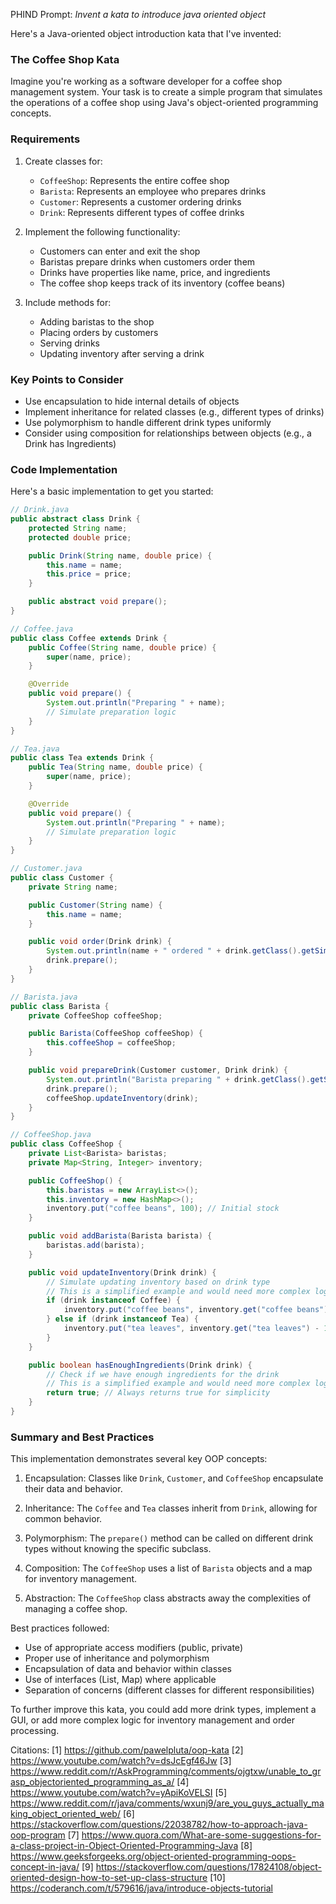 PHIND Prompt: _Invent a kata to introduce java oriented object_

Here's a Java-oriented object introduction kata that I've invented:

### The Coffee Shop Kata

Imagine you're working as a software developer for a coffee shop management system. Your task is to create a simple program that simulates the operations of a coffee shop using Java's object-oriented programming concepts.

### Requirements

1. Create classes for:
   - `CoffeeShop`: Represents the entire coffee shop
   - `Barista`: Represents an employee who prepares drinks
   - `Customer`: Represents a customer ordering drinks
   - `Drink`: Represents different types of coffee drinks

2. Implement the following functionality:
   - Customers can enter and exit the shop
   - Baristas prepare drinks when customers order them
   - Drinks have properties like name, price, and ingredients
   - The coffee shop keeps track of its inventory (coffee beans)

3. Include methods for:
   - Adding baristas to the shop
   - Placing orders by customers
   - Serving drinks
   - Updating inventory after serving a drink

### Key Points to Consider

- Use encapsulation to hide internal details of objects
- Implement inheritance for related classes (e.g., different types of drinks)
- Use polymorphism to handle different drink types uniformly
- Consider using composition for relationships between objects (e.g., a Drink has Ingredients)

### Code Implementation

Here's a basic implementation to get you started:

```java
// Drink.java
public abstract class Drink {
    protected String name;
    protected double price;

    public Drink(String name, double price) {
        this.name = name;
        this.price = price;
    }

    public abstract void prepare();
}

// Coffee.java
public class Coffee extends Drink {
    public Coffee(String name, double price) {
        super(name, price);
    }

    @Override
    public void prepare() {
        System.out.println("Preparing " + name);
        // Simulate preparation logic
    }
}

// Tea.java
public class Tea extends Drink {
    public Tea(String name, double price) {
        super(name, price);
    }

    @Override
    public void prepare() {
        System.out.println("Preparing " + name);
        // Simulate preparation logic
    }
}

// Customer.java
public class Customer {
    private String name;

    public Customer(String name) {
        this.name = name;
    }

    public void order(Drink drink) {
        System.out.println(name + " ordered " + drink.getClass().getSimpleName());
        drink.prepare();
    }
}

// Barista.java
public class Barista {
    private CoffeeShop coffeeShop;

    public Barista(CoffeeShop coffeeShop) {
        this.coffeeShop = coffeeShop;
    }

    public void prepareDrink(Customer customer, Drink drink) {
        System.out.println("Barista preparing " + drink.getClass().getSimpleName() + " for " + customer.getName());
        drink.prepare();
        coffeeShop.updateInventory(drink);
    }
}

// CoffeeShop.java
public class CoffeeShop {
    private List<Barista> baristas;
    private Map<String, Integer> inventory;

    public CoffeeShop() {
        this.baristas = new ArrayList<>();
        this.inventory = new HashMap<>();
        inventory.put("coffee beans", 100); // Initial stock
    }

    public void addBarista(Barista barista) {
        baristas.add(barista);
    }

    public void updateInventory(Drink drink) {
        // Simulate updating inventory based on drink type
        // This is a simplified example and would need more complex logic for real-world use
        if (drink instanceof Coffee) {
            inventory.put("coffee beans", inventory.get("coffee beans") - 1);
        } else if (drink instanceof Tea) {
            inventory.put("tea leaves", inventory.get("tea leaves") - 1);
        }
    }

    public boolean hasEnoughIngredients(Drink drink) {
        // Check if we have enough ingredients for the drink
        // This is a simplified example and would need more complex logic for real-world use
        return true; // Always returns true for simplicity
    }
}
```

### Summary and Best Practices

This implementation demonstrates several key OOP concepts:

1. Encapsulation: Classes like `Drink`, `Customer`, and `CoffeeShop` encapsulate their data and behavior.

2. Inheritance: The `Coffee` and `Tea` classes inherit from `Drink`, allowing for common behavior.

3. Polymorphism: The `prepare()` method can be called on different drink types without knowing the specific subclass.

4. Composition: The `CoffeeShop` uses a list of `Barista` objects and a map for inventory management.

5. Abstraction: The `CoffeeShop` class abstracts away the complexities of managing a coffee shop.

Best practices followed:
- Use of appropriate access modifiers (public, private)
- Proper use of inheritance and polymorphism
- Encapsulation of data and behavior within classes
- Use of interfaces (List, Map) where applicable
- Separation of concerns (different classes for different responsibilities)

To further improve this kata, you could add more drink types, implement a GUI, or add more complex logic for inventory management and order processing.

Citations:
[1] https://github.com/pawelpluta/oop-kata
[2] https://www.youtube.com/watch?v=dsJcEgf46Jw
[3] https://www.reddit.com/r/AskProgramming/comments/ojgtxw/unable_to_grasp_objectoriented_programming_as_a/
[4] https://www.youtube.com/watch?v=yApiKoVELSI
[5] https://www.reddit.com/r/java/comments/wxunj9/are_you_guys_actually_making_object_oriented_web/
[6] https://stackoverflow.com/questions/22038782/how-to-approach-java-oop-program
[7] https://www.quora.com/What-are-some-suggestions-for-a-class-project-in-Object-Oriented-Programming-Java
[8] https://www.geeksforgeeks.org/object-oriented-programming-oops-concept-in-java/
[9] https://stackoverflow.com/questions/17824108/object-oriented-design-how-to-set-up-class-structure
[10] https://coderanch.com/t/579616/java/introduce-objects-tutorial
